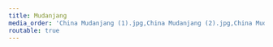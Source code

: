 ```yaml
---
title: Mudanjang
media_order: 'China Mudanjang (1).jpg,China Mudanjang (2).jpg,China Mudanjang (3).jpg,China Mudanjang (4).jpg,China Mudanjang (5).jpg'
routable: true
---
```


